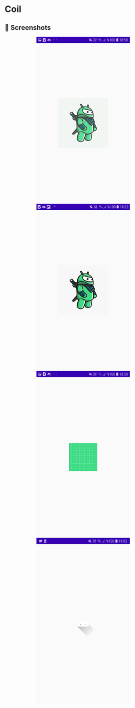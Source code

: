 # Coil

## :camera_flash: Screenshots
<p align="center">
  <img src="/images/sc1.jpg" width="300" title="sc1">
  <img src="/images/sc2.jpg" width="300" title="sc2">
  <img src="/images/sc3.jpg" width="300" title="sc3">
  <img src="/images/sc4.jpg" width="300" title="sc4">
</p>
